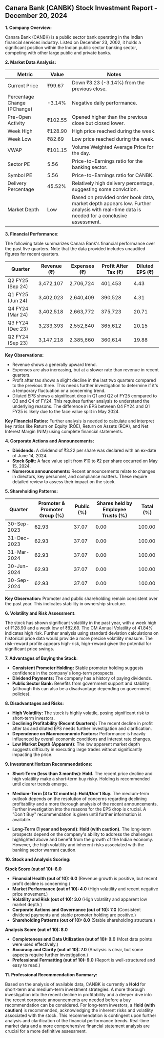 ## Canara Bank (CANBK) Stock Investment Report - December 20, 2024

**1. Company Overview:**

Canara Bank (CANBK) is a public sector bank operating in the Indian financial services industry.  Listed on December 23, 2002, it holds a significant position within the Indian public sector banking sector, competing with other large public and private banks.

**2. Market Data Analysis:**

| Metric                     | Value       | Notes                                                              |
|-----------------------------|-------------|----------------------------------------------------------------------|
| Current Price               | ₹99.67      |  Down ₹3.23 (-3.14%) from the previous close.                       |
| Percentage Change (PChange) | -3.14%      | Negative daily performance.                                         |
| Pre-Open Activity          | ₹102.55     |  Opened higher than the previous close but closed lower.           |
| Week High                    | ₹128.90     | High price reached during the week.                               |
| Week Low                     | ₹82.69      | Low price reached during the week.                                |
| VWAP                        | ₹101.15     | Volume Weighted Average Price for the day.                          |
| Sector PE                   | 5.56        | Price-to-Earnings ratio for the banking sector.                    |
| Symbol PE                   | 5.56        | Price-to-Earnings ratio for CANBK.                                 |
| Delivery Percentage         | 45.52%      | Relatively high delivery percentage, suggesting some conviction.     |
| Market Depth                | Low         |  Based on provided order book data, market depth appears low.  Further analysis with real-time data is needed for a conclusive assessment. |


**3. Financial Performance:**

The following table summarizes Canara Bank's financial performance over the past five quarters.  Note that the data provided includes unaudited figures for recent quarters.

| Quarter      | Revenue (₹)     | Expenses (₹)    | Profit After Tax (₹) | Diluted EPS (₹) |
|--------------|-----------------|-----------------|-----------------------|-----------------|
| Q2 FY25 (Sep 24)| 3,472,107       | 2,706,724       | 401,453              | 4.43            |
| Q1 FY25 (Jun 24)| 3,402,023       | 2,640,409       | 390,528              | 4.31            |
| Q4 FY24 (Mar 24)| 3,402,518       | 2,663,772       | 375,723              | 20.71           |
| Q3 FY24 (Dec 23)| 3,233,393       | 2,552,840       | 365,612              | 20.15           |
| Q2 FY24 (Sep 23)| 3,147,218       | 2,385,660       | 360,614              | 19.88           |


**Key Observations:**

* Revenue shows a generally upward trend.
* Expenses are also increasing, but at a slower rate than revenue in recent quarters.
* Profit after tax shows a slight decline in the last two quarters compared to the previous three.  This needs further investigation to determine if it's a temporary fluctuation or a concerning trend.
* Diluted EPS shows a significant drop in Q1 and Q2 of FY25 compared to Q3 and Q4 of FY24. This requires further analysis to understand the underlying reasons.  The difference in EPS between Q4 FY24 and Q1 FY25 is likely due to the face value split in May 2024.

**Key Financial Ratios:**  Further analysis is needed to calculate and interpret key ratios like Return on Equity (ROE), Return on Assets (ROA), and Net Interest Margin (NIM) using complete financial statements.


**4. Corporate Actions and Announcements:**

* **Dividends:**  A dividend of ₹3.22 per share was declared with an ex-date of June 14, 2024.
* **Stock Split:** A face value split from ₹10 to ₹2 per share occurred on May 15, 2024.
* **Numerous announcements:**  Recent announcements relate to changes in directors, key personnel, and compliance matters.  These require detailed review to assess their impact on the stock.

**5. Shareholding Patterns:**

| Quarter      | Promoter & Promoter Group (%) | Public (%) | Shares held by Employee Trusts (%) | Total (%) |
|--------------|-----------------------------|------------|---------------------------------|-----------|
| 30-Sep-2023  | 62.93                        | 37.07      | 0.00                           | 100.00    |
| 31-Dec-2023  | 62.93                        | 37.07      | 0.00                           | 100.00    |
| 31-Mar-2024  | 62.93                        | 37.07      | 0.00                           | 100.00    |
| 30-Jun-2024  | 62.93                        | 37.07      | 0.00                           | 100.00    |
| 30-Sep-2024  | 62.93                        | 37.07      | 0.00                           | 100.00    |

**Key Observation:**  Promoter and public shareholding remain consistent over the past year.  This indicates stability in ownership structure.


**6. Volatility and Risk Assessment:**

The stock has shown significant volatility in the past year, with a week high of ₹128.90 and a week low of ₹82.69. The CM Annual Volatility of 41.84% indicates high risk.  Further analysis using standard deviation calculations on historical price data would provide a more precise volatility measure.  The risk-reward profile appears high-risk, high-reward given the potential for significant price swings.


**7. Advantages of Buying the Stock:**

* **Consistent Promoter Holding:**  Stable promoter holding suggests confidence in the company's long-term prospects.
* **Dividend Payments:**  The company has a history of paying dividends.
* **Public Sector Bank:**  Benefits from government support and stability (although this can also be a disadvantage depending on government policies).


**8. Disadvantages and Risks:**

* **High Volatility:**  The stock is highly volatile, posing significant risk to short-term investors.
* **Declining Profitability (Recent Quarters):**  The recent decline in profit after tax and diluted EPS needs further investigation and clarification.
* **Dependence on Macroeconomic Factors:**  Performance is heavily influenced by overall economic conditions and interest rate changes.
* **Low Market Depth (Apparent):**  The low apparent market depth suggests difficulty in executing large trades without significantly impacting the price.


**9. Investment Horizon Recommendations:**

* **Short-Term (less than 3 months): Hold.** The recent price decline and high volatility make a short-term buy risky.  Holding is recommended until clearer trends emerge.

* **Medium-Term (3 to 12 months): Hold/Don't Buy.**  The medium-term outlook depends on the resolution of concerns regarding declining profitability and a more thorough analysis of the recent announcements.  Further investigation into the reasons for the EPS drop is crucial.  A "Don't Buy" recommendation is given until further information is available.

* **Long-Term (1 year and beyond): Hold (with caution).**  The long-term prospects depend on the company's ability to address the challenges highlighted above and benefit from the growth of the Indian economy.  However, the high volatility and inherent risks associated with the banking sector warrant caution.


**10. Stock and Analysis Scoring:**

**Stock Score (out of 10): 6.0**

* **Financial Health (out of 10): 6.0**  (Revenue growth is positive, but recent profit decline is concerning.)
* **Market Performance (out of 10): 4.0** (High volatility and recent negative price movement.)
* **Volatility and Risk (out of 10): 3.0** (High volatility and apparent low market depth.)
* **Corporate Actions and Governance (out of 10): 7.0** (Consistent dividend payments and stable promoter holding are positive.)
* **Shareholding Patterns (out of 10): 8.0** (Stable shareholding structure.)


**Analysis Score (out of 10): 8.0**

* **Completeness and Data Utilization (out of 10): 9.0** (Most data points were used effectively.)
* **Accuracy and Clarity (out of 10): 7.0** (Analysis is clear, but some aspects require further investigation.)
* **Professional Formatting (out of 10): 9.0** (Report is well-structured and easy to read.)


**11. Professional Recommendation Summary:**

Based on the analysis of available data, CANBK is currently a **Hold** for short-term and medium-term investment strategies.  A more thorough investigation into the recent decline in profitability and a deeper dive into the recent corporate announcements are needed before a buy recommendation can be considered.  For long-term investors, a **Hold (with caution)** is recommended, acknowledging the inherent risks and volatility associated with the stock.  This recommendation is contingent upon further analysis and clarification of the financial performance trends.  Real-time market data and a more comprehensive financial statement analysis are crucial for a more definitive assessment.
